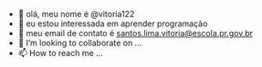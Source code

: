 - 👋 olá, meu  nome é @vitoria122
- 👀 eu estou interessada em aprender programação
- 🌱 meu email de contato é santos.lima.vitoria@escola.pr.gov.br
- 💞️ I’m looking to collaborate on ...
- 📫 How to reach me ...

<!---
vitoria122/vitoria122 is a ✨ special ✨ repository because its `README.md` (this file) appears on your GitHub profile.
You can click the Preview link to take a look at your changes.
--->

